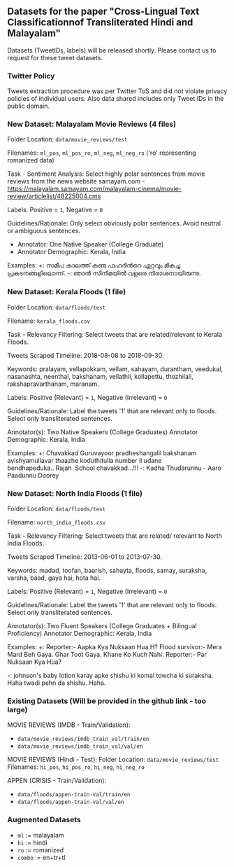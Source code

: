 ## Datasets for the paper "Cross-Lingual Text Classificationnof Transliterated Hindi and Malayalam"

Datasets (TweetIDs, labels) will be released shortly.
Please contact us to request for these tweet datasets.

### Twitter Policy 
Tweets extraction procedure was per Twitter ToS and did not violate privacy policies of individual users. Also data shared includes only Tweet IDs in the public domain.

### New Dataset: Malayalam Movie Reviews (4 files)

Folder Location: ```data/movie_reviews/test```

Filenames: ```ml_pos```, ```ml_pos_ro```, ```ml_neg```, ```ml_neg_ro``` ('ro' representing romanized data)

Task - Sentiment Analysis: Select highly polar sentences from movie reviews from the news website samayam.com -https://malayalam.samayam.com/malayalam-cinema/movie-review/articlelist/48225004.cms

Labels: Positive = ```1```, Negative = ```0```

Guidelines/Rationale: Only select obviously polar sentences. Avoid neutral or ambiguous sentences.

- Annotator: One Native Speaker (College Graduate)
- Annotator Demographic: Kerala, India

Examples:
+: സമീപ കാലത്ത് കണ്ട ഫഹദിന്‍റെ ഏറ്റവും മികച്ച പ്രകടനങ്ങളിലൊന്ന്.
-: ഞാൻ സിനിമയിൽ വളരെ നിരാശനായിരുന്നു.

### New Dataset: Kerala Floods (1 file)

Folder Location: ```data/floods/test```

Filename: ```kerala_floods.csv```

Task - Relevancy Filtering: Select tweets that are related/relevant to Kerala Floods.

Tweets Scraped Timeline: 2018-08-08 to 2018-09-30.

Keywords: pralayam, vellapokkam, vellam, sahayam, durantham, veedukal, nasanashta, neenthal, bakshanam, vellathil, kollapettu, thozhilali, rakshapravarthanam, maranam.

Labels: Positive (Relevant) = ```1```, Negative (Irrelevant) = ```0```

Guidelines/Rationale: Label the tweets '1' that are relevant only to floods. Select only transliterated sentences.

Annotator(s): Two Native Speakers (College Graduates)
Annotator Demographic: Kerala, India

Examples:
+: Chavakkad Guruvayoor pradheshangalil bakshanam 
avishyamullavar thaazhe koduthitulla number il udane 
bendhapeduka.. Rajah  School chavakkad...!!!
-: Kadha Thudarunnu - Aaro Paadunnu Doorey

### New Dataset: North India Floods (1 file)

Folder Location: ```data/floods/test```

Filename: ```north_india_floods.csv```

Task - Relevancy Filtering: Select tweets that are related/ 
relevant to North India Floods.

Tweets Scraped Timeline: 2013-06-01 to 2013-07-30.

Keywords: madad, toofan, baarish, sahayta, floods, samay, suraksha, varsha, baad, gaya hai, hota hai.

Labels: Positive (Relevant) = ```1```, Negative (Irrelevant) = ```0```

Guidelines/Rationale: Label the tweets '1' that are relevant only to floods. Select only transliterated sentences.

Annotator(s): Two Fluent Speakers 
(College Graduates + Bilingual Proficiency)
Annotator Demographic: Kerala, India

Examples:
+: Reporter:- Aapka Kya Nuksaan Hua H? Flood survivor:- 
Mera Mard Beh Gaya. Ghar Toot Gaya. Khane Ko Kuch Nahi. 
Reporter:- Par Nuksaan Kya Hua?

-: johnson's baby lotion karay apke shishu ki komal 
towcha ki suraksha.  Haha twadi pehn da shishu. Haha.

### Existing Datasets (Will be provided in the github link - too large)

MOVIE REVIEWS (IMDB - Train/Validation):
- ```data/movie_reviews/imdb_train_val/train/en```
- ```data/movie_reviews/imdb_train_val/val/en```

MOVIE REVIEWS (Hindi - Test):
Folder Location: ```data/movie_reviews/test```
Filenames: ```hi_pos```, ```hi_pos_ro```, ```hi_neg```, ```hi_neg_ro```

APPEN (CRISIS - Train/Validation):
- ```data/floods/appen-train-val/train/en```
- ```data/floods/appen-train-val/val/en```

### Augmented Datasets
- ```ml``` := malayalam
- ```hi``` := hindi
- ```ro``` := romanized
- ```combo``` := en+tr+tl
